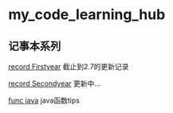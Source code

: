 # my_code_learning_hub
## 记事本系列
    
[record Firstyear](./recordBook_1.md)
截止到2.7的更新记录

[record Secondyear](./recordBook_2.md)
更新中...
    
[func java](./func.md)
java函数tips
